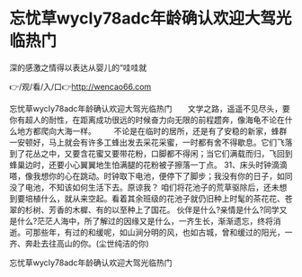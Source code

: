 # 忘忧草wycIy78adc年龄确认欢迎大驾光临热门
深的感激之情得以表达从婴儿的“哇哇就

👉/观/看/入/口👉http://wencao66.com

忘忧草wycIy78adc年龄确认欢迎大驾光临热门　　文学之路，遥遥不见尽头，要你有超人的耐性，在距离成功很远的时候奋力向无限的前程趱奔，像海龟不论在什么地方都爬向大海一样。
　　不论是在临时的居所，还是有了安稳的新家，蜂群一安顿好，马上就会有许多工蜂出发去采花采蜜，一时都有舍不得歇息。它们飞落到了花丛之中，又要含花蜜又要带花粉，口脚都不得闲；当它们满载而归，飞回到蜂巢边时，还要小心翼翼地生怕满腿的花粉被子擦落一丁点。
		31、床头时钟滴滴嗒，像我想你的心在跳动。时钟取下电池，便停下了脚步；我没有你的日子，如同没了电池，不知该如何生活下去。原谅我？
咱们将花池子的荒草驱除后，还未想到要培植什么，就从来空起。看着其余班级的花池子就仍旧种上时髦的茶花花、苍翠的杉树、芳香的木樨、有的以至种上了国花。
伙伴是什么?亲情是什么?同学又是什么?茫茫人海中，所了解过的因缘又是什么，一齐生长，渐渐遗忘，终将消逝。可那些年，有过的和缓呢，如山涧分明的风，也如古城，曾和缓过的阳光，一齐、奔赴去往高山的你。(尘世纯洁的你)

忘忧草wycIy78adc年龄确认欢迎大驾光临热门
